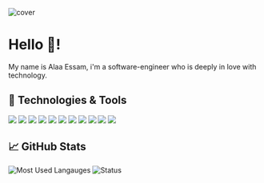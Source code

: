 ![cover](https://imgur.com/69WzQ0F.png)
# Hello 👋!
My name is Alaa Essam, i'm a software-engineer who is deeply in love with technology.
## 🔧 Technologies & Tools
![](https://img.shields.io/badge/OS-Linux-informational?style=flat&logo=linux&logoColor=white&color=03989E) ![](https://img.shields.io/badge/Code-JavaScript-informational?style=flat&logo=javascript&logoColor=white&color=03989E) ![](https://img.shields.io/badge/Code-React-informational?style=flat&logo=React&logoColor=white&color=03989E) ![](https://img.shields.io/badge/React-Redux-informational?style=flat&logo=Redux&logoColor=white&color=03989E)
![](https://img.shields.io/badge/Code-Node.Js-informational?style=flat&logo=node.js&logoColor=white&color=03989E) ![](https://img.shields.io/badge/Code-Express-informational?style=flat&logo=node.js&logoColor=white&color=03989E)   ![](https://img.shields.io/badge/Code-Electron-informational?style=flat&logo=Electron&logoColor=white&color=03989E) ![](https://img.shields.io/badge/Shell-Bash-informational?style=flat&logo=gnu-bash&logoColor=white&color=03989E) ![](https://img.shields.io/badge/DB-MySQL-informational?style=flat&logo=mysql&logoColor=white&color=03989E) ![](https://img.shields.io/badge/DB-MongoDB-informational?style=flat&logo=mongodb&logoColor=white&color=03989E) ![](https://img.shields.io/badge/Cloud-Digital_Ocean-informational?style=flat&logo=digitalocean&logoColor=white&color=03989E)

## &#x1f4c8; GitHub Stats

![Most Used Langauges](https://github-readme-stats.vercel.app/api/top-langs/?username=Super3laa&hide=java,html,tex&title_color=ffffff&text_color=c9cacc&icon_color=2bbc8a&bg_color=121212&langs_count=3) ![Status](https://github-readme-stats.vercel.app/api?username=Super3laa&show_icons=true&count_private=true&title_color=ffffff&text_color=c9cacc&icon_color=2bbc8a&bg_color=121212)